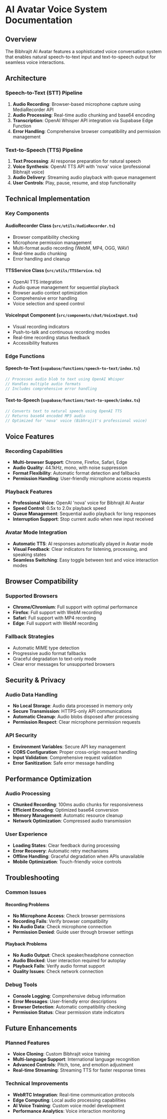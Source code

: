 
# AI Avatar Voice System Documentation

## Overview
The Bibhrajit AI Avatar features a sophisticated voice conversation system that enables natural speech-to-text input and text-to-speech output for seamless voice interactions.

## Architecture

### Speech-to-Text (STT) Pipeline
1. **Audio Recording**: Browser-based microphone capture using MediaRecorder API
2. **Audio Processing**: Real-time audio chunking and base64 encoding
3. **Transcription**: OpenAI Whisper API integration via Supabase Edge Function
4. **Error Handling**: Comprehensive browser compatibility and permission management

### Text-to-Speech (TTS) Pipeline
1. **Text Processing**: AI response preparation for natural speech
2. **Voice Synthesis**: OpenAI TTS API with 'nova' voice (professional Bibhrajit voice)
3. **Audio Delivery**: Streaming audio playback with queue management
4. **User Controls**: Play, pause, resume, and stop functionality

## Technical Implementation

### Key Components

#### AudioRecorder Class (`src/utils/AudioRecorder.ts`)
- Browser compatibility checking
- Microphone permission management
- Multi-format audio recording (WebM, MP4, OGG, WAV)
- Real-time audio chunking
- Error handling and cleanup

#### TTSService Class (`src/utils/TTSService.ts`)
- OpenAI TTS integration
- Audio queue management for sequential playback
- Browser audio context optimization
- Comprehensive error handling
- Voice selection and speed control

#### VoiceInput Component (`src/components/chat/VoiceInput.tsx`)
- Visual recording indicators
- Push-to-talk and continuous recording modes
- Real-time recording status feedback
- Accessibility features

### Edge Functions

#### Speech-to-Text (`supabase/functions/speech-to-text/index.ts`)
```typescript
// Processes audio blob to text using OpenAI Whisper
// Handles multiple audio formats
// Includes comprehensive error handling
```

#### Text-to-Speech (`supabase/functions/text-to-speech/index.ts`)
```typescript
// Converts text to natural speech using OpenAI TTS
// Returns base64 encoded MP3 audio
// Optimized for 'nova' voice (Bibhrajit's professional voice)
```

## Voice Features

### Recording Capabilities
- **Multi-browser Support**: Chrome, Firefox, Safari, Edge
- **Audio Quality**: 44.1kHz, mono, with noise suppression
- **Format Flexibility**: Automatic format detection and fallbacks
- **Permission Handling**: User-friendly microphone access requests

### Playback Features
- **Professional Voice**: OpenAI 'nova' voice for Bibhrajit AI Avatar
- **Speed Control**: 0.5x to 2.0x playback speed
- **Queue Management**: Sequential audio playback for long responses
- **Interruption Support**: Stop current audio when new input received

### Avatar Mode Integration
- **Automatic TTS**: AI responses automatically played in Avatar mode
- **Visual Feedback**: Clear indicators for listening, processing, and speaking states
- **Seamless Switching**: Easy toggle between text and voice interaction modes

## Browser Compatibility

### Supported Browsers
- **Chrome/Chromium**: Full support with optimal performance
- **Firefox**: Full support with WebM recording
- **Safari**: Full support with MP4 recording
- **Edge**: Full support with WebM recording

### Fallback Strategies
- Automatic MIME type detection
- Progressive audio format fallbacks
- Graceful degradation to text-only mode
- Clear error messages for unsupported browsers

## Security & Privacy

### Audio Data Handling
- **No Local Storage**: Audio data processed in memory only
- **Secure Transmission**: HTTPS-only API communications
- **Automatic Cleanup**: Audio blobs disposed after processing
- **Permission Respect**: Clear microphone permission requests

### API Security
- **Environment Variables**: Secure API key management
- **CORS Configuration**: Proper cross-origin request handling
- **Input Validation**: Comprehensive request validation
- **Error Sanitization**: Safe error message handling

## Performance Optimization

### Audio Processing
- **Chunked Recording**: 100ms audio chunks for responsiveness
- **Efficient Encoding**: Optimized base64 conversion
- **Memory Management**: Automatic resource cleanup
- **Network Optimization**: Compressed audio transmission

### User Experience
- **Loading States**: Clear feedback during processing
- **Error Recovery**: Automatic retry mechanisms
- **Offline Handling**: Graceful degradation when APIs unavailable
- **Mobile Optimization**: Touch-friendly voice controls

## Troubleshooting

### Common Issues

#### Recording Problems
- **No Microphone Access**: Check browser permissions
- **Recording Fails**: Verify browser compatibility
- **No Audio Data**: Check microphone connection
- **Permission Denied**: Guide user through browser settings

#### Playback Problems
- **No Audio Output**: Check speaker/headphone connection
- **Audio Blocked**: User interaction required for autoplay
- **Playback Fails**: Verify audio format support
- **Quality Issues**: Check network connection

### Debug Tools
- **Console Logging**: Comprehensive debug information
- **Error Messages**: User-friendly error descriptions
- **Browser Detection**: Automatic compatibility checking
- **Permission Status**: Clear permission state indicators

## Future Enhancements

### Planned Features
- **Voice Cloning**: Custom Bibhrajit voice training
- **Multi-language Support**: International language recognition
- **Advanced Controls**: Pitch, tone, and emotion adjustment
- **Real-time Streaming**: Streaming TTS for faster response times

### Technical Improvements
- **WebRTC Integration**: Real-time communication protocols
- **Edge Computing**: Local audio processing capabilities
- **AI Voice Training**: Custom voice model development
- **Performance Analytics**: Voice interaction monitoring
